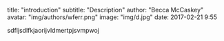 title:  "introduction"
subtitle: "Description"
author: "Becca McCaskey"
avatar: "img/authors/wferr.png"
image: "img/d.jpg"
date:   2017-02-21 9:55

sdfljsdlfkjaorijvldmertpjsvmpwoj
